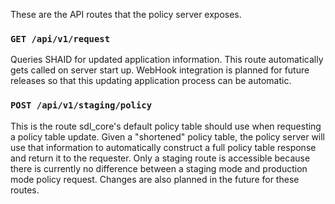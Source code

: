 These are the API routes that the policy server exposes.

### `GET /api/v1/request` 
Queries SHAID for updated application information. This route automatically gets called on server start up.
WebHook integration is planned for future releases so that this updating application process can be automatic.

### `POST /api/v1/staging/policy` 
This is the route sdl_core's default policy table should use when requesting a policy table update. 
Given a "shortened" policy table, the policy server will use that information to automatically construct a full policy table response and return it to the requester. Only a staging route is accessible because there is currently no difference between a staging mode and production mode policy request. Changes are also planned in the future for these routes.
